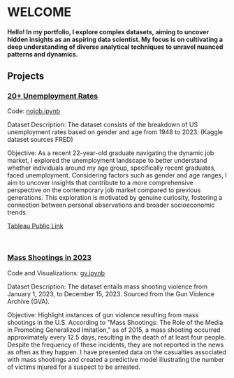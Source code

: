 # WELCOME

#### Hello! In my portfolio, I explore complex datasets, aiming to uncover hidden insights as an aspiring data scientist. My focus is on cultivating a deep understanding of diverse analytical techniques to unravel nuanced patterns and dynamics. 



## Projects

### [20+ Unemployment Rates](https://github.com/uuumama/PORTFOLIO/tree/main/Unemployment%20Rates)
Code: [nojob.ipynb](https://github.com/uuumama/PORTFOLIO/blob/main/Unemployment%20Rates/nojob.ipynb)

Dataset Description: The dataset consists of the breakdown of US unemployment rates based on gender and age from 1948 to 2023. (Kaggle dataset sources FRED)

Objective: As a recent 22-year-old graduate navigating the dynamic job market, I explored the unemployment landscape to better understand whether individuals around my age group, specifically recent graduates, faced unemployment. Considering factors such as gender and age ranges, I aim to uncover insights that contribute to a more comprehensive perspective on the contemporary job market compared to previous generations. This exploration is motivated by genuine curiosity, fostering a connection between personal observations and broader socioeconomic trends.

[Tableau Public Link](https://public.tableau.com/views/unemploymentrates_17021707273780/Dashboard1?:language=en-US&:display_count=n&:origin=viz_share_link)

<br>

### [Mass Shootings in 2023](https://github.com/uuumama/PORTFOLIO/tree/main/Mass%20Shootings%202023)
Code and Visualizations: [gv.ipynb](https://github.com/uuumama/PORTFOLIO/blob/main/Mass%20Shootings%202023/gv.ipynb)

Dataset Description: The dataset entails mass shooting violence from January 1, 2023, to December 15, 2023. Sourced from the Gun Violence Archive (GVA).

Objective: Highlight instances of gun violence resulting from mass shootings in the U.S. According to "Mass Shootings: The Role of the Media in Promoting Generalized Imitation," as of 2015, a mass shooting occurred approximately every 12.5 days, resulting in the death of at least four people. Despite the frequency of these incidents, they are not reported in the news as often as they happen. I have presented data on the casualties associated with mass shootings and created a predictive model illustrating the number of victims injured for a suspect to be arrested.
